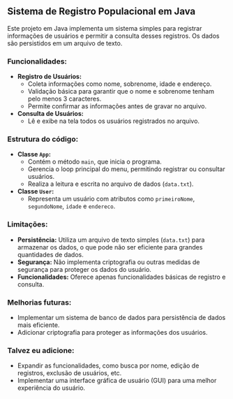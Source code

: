 ## Sistema de Registro Populacional em Java

Este projeto em Java implementa um sistema simples para registrar informações de usuários e permitir a consulta desses registros. Os dados são persistidos em um arquivo de texto.

### Funcionalidades:

- **Registro de Usuários:**
    - Coleta informações como nome, sobrenome, idade e endereço.
    - Validação básica para garantir que o nome e sobrenome tenham pelo menos 3 caracteres.
    - Permite confirmar as informações antes de gravar no arquivo.
- **Consulta de Usuários:**
    - Lê e exibe na tela todos os usuários registrados no arquivo.


### Estrutura do código:

- **Classe `App`:**
    - Contém o método `main`, que inicia o programa.
    - Gerencia o loop principal do menu, permitindo registrar ou consultar usuários.
    - Realiza a leitura e escrita no arquivo de dados (`data.txt`).
- **Classe `User`:**
    - Representa um usuário com atributos como `primeiroNome`, `segundoNome`, `idade` e `endereco`.

### Limitações:

- **Persistência:** Utiliza um arquivo de texto simples (`data.txt`) para armazenar os dados, o que pode não ser eficiente para grandes quantidades de dados.
- **Segurança:** Não implementa criptografia ou outras medidas de segurança para proteger os dados do usuário.
- **Funcionalidades:** Oferece apenas funcionalidades básicas de registro e consulta.

### Melhorias futuras:

- Implementar um sistema de banco de dados para persistência de dados mais eficiente.
- Adicionar criptografia para proteger as informações dos usuários.

### Talvez eu adicione:

- Expandir as funcionalidades, como busca por nome, edição de registros, exclusão de usuários, etc.
- Implementar uma interface gráfica de usuário (GUI) para uma melhor experiência do usuário.



